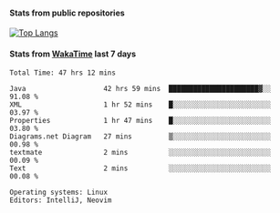 #### Stats from public repositories

[![Top Langs](https://github-readme-stats.vercel.app/api/top-langs/?username=hyoghurt&layout=compact&exclude_repo=multiserver,docker_compose&langs_count=6)](https://github.com/anuraghazra/github-readme-stats)

#### Stats from [WakaTime](https://wakatime.com/@hyoghurt) last 7 days
<!--START_SECTION:waka-->

```text
Total Time: 47 hrs 12 mins

Java                   42 hrs 59 mins  ██████████████████████▓░░   91.08 %
XML                    1 hr 52 mins    █░░░░░░░░░░░░░░░░░░░░░░░░   03.97 %
Properties             1 hr 47 mins    █░░░░░░░░░░░░░░░░░░░░░░░░   03.80 %
Diagrams.net Diagram   27 mins         ▒░░░░░░░░░░░░░░░░░░░░░░░░   00.98 %
textmate               2 mins          ░░░░░░░░░░░░░░░░░░░░░░░░░   00.09 %
Text                   2 mins          ░░░░░░░░░░░░░░░░░░░░░░░░░   00.08 %

Operating systems: Linux
Editors: IntelliJ, Neovim
```

<!--END_SECTION:waka-->
